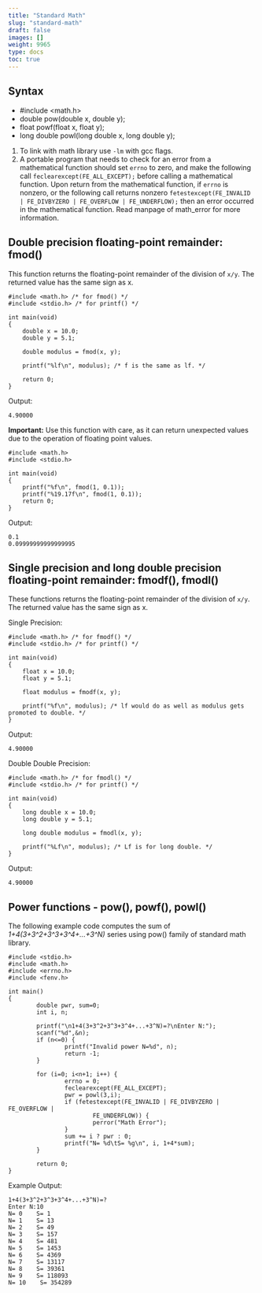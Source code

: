 ```yaml
---
title: "Standard Math"
slug: "standard-math"
draft: false
images: []
weight: 9965
type: docs
toc: true
---
```


## Syntax
- #include <math.h>
- double pow(double x, double y);
- float powf(float x, float y);
- long double powl(long double x, long double y);



 1. To link with math library use `-lm` with gcc flags.
 2. A  portable  program  that needs to check for an error from a mathematical function should set `errno` to zero, and make the following call       `feclearexcept(FE_ALL_EXCEPT);` before calling a mathematical function. Upon return from the mathematical function, if `errno` is  nonzero,  or  the following call returns nonzero `fetestexcept(FE_INVALID | FE_DIVBYZERO | FE_OVERFLOW | FE_UNDERFLOW);`
then an error occurred in the mathematical function. Read manpage of math_error for more information.


## Double precision floating-point remainder: fmod()
This function returns the floating-point remainder of the division of `x/y`. The returned value has the same sign as x.

    #include <math.h> /* for fmod() */
    #include <stdio.h> /* for printf() */
    
    int main(void)
    {
        double x = 10.0;
        double y = 5.1;

        double modulus = fmod(x, y);

        printf("%lf\n", modulus); /* f is the same as lf. */

        return 0;
    }

Output:

    4.90000

**Important:** Use this function with care, as it can return unexpected values due to the operation of floating point values.

    #include <math.h>
    #include <stdio.h>
    
    int main(void)
    {
        printf("%f\n", fmod(1, 0.1));
        printf("%19.17f\n", fmod(1, 0.1));
        return 0;
    }
Output:

    0.1
    0.09999999999999995


## Single precision and long double precision floating-point remainder: fmodf(), fmodl()
<!-- if version [gte c99] -->

These functions returns the floating-point remainder of the division of `x/y`. The returned value has the same sign as x.

Single Precision:

    #include <math.h> /* for fmodf() */
    #include <stdio.h> /* for printf() */
    
    int main(void)
    {
        float x = 10.0;
        float y = 5.1;

        float modulus = fmodf(x, y);

        printf("%f\n", modulus); /* lf would do as well as modulus gets promoted to double. */
    }

Output:

    4.90000

Double Double Precision: 

    #include <math.h> /* for fmodl() */
    #include <stdio.h> /* for printf() */
    
    int main(void)
    {
        long double x = 10.0;
        long double y = 5.1;

        long double modulus = fmodl(x, y);

        printf("%Lf\n", modulus); /* Lf is for long double. */
    }

Output:

    4.90000

<!-- end version if -->

## Power functions - pow(), powf(), powl()
The following example code computes the sum of *1+4(3+3^2+3^3+3^4+...+3^N)* series using pow() family of standard math library.


    #include <stdio.h>
    #include <math.h>
    #include <errno.h>
    #include <fenv.h>
    
    int main()
    {
            double pwr, sum=0;
            int i, n;
    
            printf("\n1+4(3+3^2+3^3+3^4+...+3^N)=?\nEnter N:");
            scanf("%d",&n);
            if (n<=0) {
                    printf("Invalid power N=%d", n);
                    return -1;
            }
    
            for (i=0; i<n+1; i++) {
                    errno = 0;
                    feclearexcept(FE_ALL_EXCEPT);
                    pwr = powl(3,i);
                    if (fetestexcept(FE_INVALID | FE_DIVBYZERO | FE_OVERFLOW |
                            FE_UNDERFLOW)) {
                            perror("Math Error");
                    }
                    sum += i ? pwr : 0;
                    printf("N= %d\tS= %g\n", i, 1+4*sum);
            }
    
            return 0;
    }

Example Output:

    1+4(3+3^2+3^3+3^4+...+3^N)=?
    Enter N:10
    N= 0    S= 1
    N= 1    S= 13
    N= 2    S= 49
    N= 3    S= 157
    N= 4    S= 481
    N= 5    S= 1453
    N= 6    S= 4369
    N= 7    S= 13117
    N= 8    S= 39361
    N= 9    S= 118093
    N= 10    S= 354289




